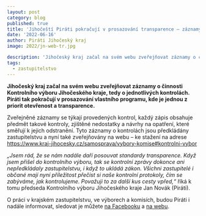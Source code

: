 ```yaml
---
layout: post
category: blog
published: true
title: 'Jihočeští Piráti pokračují v prosazování transparence – záznamy z činnosti kontrolního výboru jsou nyní veřejně na webu'
date: '2022-06-16'
author: Piráti Jihočeský kraj
image: 2022/jn-web-tr.jpg

description: 'Jihočeský kraj začal na svém webu zveřejňovat záznamy o činnosti Kontrolního výboru Jihočeského kraje, tedy o jednotlivých kontrolách. Piráti tak pokračují v prosazování vlastního programu, kde je jednou z priorit otevřenost a transparence.'
tags:
  - zastupitelstvo
---
```

**Jihočeský kraj začal na svém webu zveřejňovat záznamy o činnosti Kontrolního výboru Jihočeského kraje, tedy o jednotlivých kontrolách. Piráti tak pokračují v prosazování vlastního programu, kde je jednou z priorit otevřenost a transparence.**

Zveřejněné záznamy se týkají provedených kontrol, každý zápis obsahuje předmět takové kontroly, zjištěné nedostatky a návrhy na opatření, které směřují k jejich odstranění. Tyto záznamy o kontrolách jsou předkládány zastupitelstvu a nyní také zveřejňovány na webu – ke stažení na adrese https://www.kraj-jihocesky.cz/samosprava/vybory-komise#kontrolni-vybor

*„Jsem rád, že se nám nadále daří posouvat standardy transparence. Když jsem přišel do kontrolního výboru, tak se kontrolní zprávy dokonce ani nepředkládaly zastupitelstvu, i když to ukládá zákon. Všichni zastupitelé i občané mají nyní příležitost přečíst si naše kontrolní protokoly, čím se zabýváme, jak kontrolujeme. Považuji to za další kus cesty vpřed,“* říká k tomu předseda Kontrolního výboru Jihočeského kraje Jan Novák (Piráti).

O práci v krajském zastupitelstvu, ve výborech a komisích, budou Piráti i nadále informovat, sledovat je můžete [na Facebooku](https://www.facebook.com/pirati.jck) a [na webu](https://jihocesky.pirati.cz/).